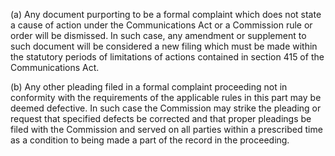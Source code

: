 (a) Any document purporting to be a formal complaint which does not state a cause of action under the Communications Act or a Commission rule or order will be dismissed. In such case, any amendment or supplement to such document will be considered a new filing which must be made within the statutory periods of limitations of actions contained in section 415 of the Communications Act.
              

(b) Any other pleading filed in a formal complaint proceeding not in conformity with the requirements of the applicable rules in this part may be deemed defective. In such case the Commission may strike the pleading or request that specified defects be corrected and that proper pleadings be filed with the Commission and served on all parties within a prescribed time as a condition to being made a part of the record in the proceeding.

